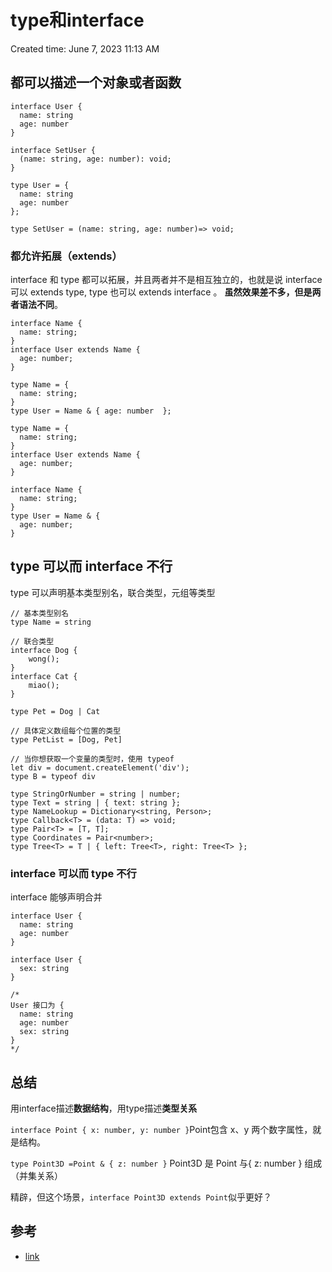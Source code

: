 # type和interface

Created time: June 7, 2023 11:13 AM

## **都可以描述一个对象或者函数**

```tsx
interface User {
  name: string
  age: number
}

interface SetUser {
  (name: string, age: number): void;
}
```

```tsx
type User = {
  name: string
  age: number
};

type SetUser = (name: string, age: number)=> void;
```

### 都允许拓展（extends）

interface 和 type 都可以拓展，并且两者并不是相互独立的，也就是说 interface 可以 extends type, type 也可以 extends interface 。 **虽然效果差不多，但是两者语法不同**。

```tsx
interface Name { 
  name: string; 
}
interface User extends Name { 
  age: number; 
}
```

```tsx
type Name = { 
  name: string; 
}
type User = Name & { age: number  };
```

```tsx
type Name = { 
  name: string; 
}
interface User extends Name { 
  age: number; 
}
```

```tsx
interface Name { 
  name: string; 
}
type User = Name & { 
  age: number; 
}
```

## **type 可以而 interface 不行**

type 可以声明基本类型别名，联合类型，元组等类型

```tsx
// 基本类型别名
type Name = string

// 联合类型
interface Dog {
    wong();
}
interface Cat {
    miao();
}

type Pet = Dog | Cat

// 具体定义数组每个位置的类型
type PetList = [Dog, Pet]

```

```tsx
// 当你想获取一个变量的类型时，使用 typeof
let div = document.createElement('div');
type B = typeof div
```

```tsx
type StringOrNumber = string | number;  
type Text = string | { text: string };  
type NameLookup = Dictionary<string, Person>;  
type Callback<T> = (data: T) => void;  
type Pair<T> = [T, T];  
type Coordinates = Pair<number>;  
type Tree<T> = T | { left: Tree<T>, right: Tree<T> };

```

### interface 可以而 type 不行

interface 能够声明合并

```tsx
interface User {
  name: string
  age: number
}

interface User {
  sex: string
}

/*
User 接口为 {
  name: string
  age: number
  sex: string 
}
*/

```

## 总结

用interface描述**数据结构**，用type描述**类型关系**

`interface Point { x: number, y: number }`Point包含 x、y 两个数字属性，就是结构。

`type Point3D =Point & { z: number }` Point3D 是 Point 与{ z: number } 组成（并集关系）

精辟，但这个场景，`interface Point3D extends Point`似乎更好？

## 参考

- [link](https://juejin.cn/post/6844903749501059085)